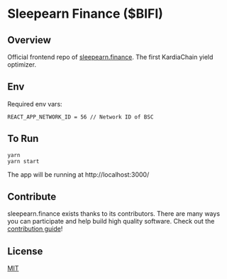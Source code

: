 # Sleepearn Finance (\$BIFI)

## Overview

Official frontend repo of [sleepearn.finance](https://app.sleepearn.finance). The first KardiaChain yield optimizer.

## Env

Required env vars:

```
REACT_APP_NETWORK_ID = 56 // Network ID of BSC
```

## To Run

```
yarn
yarn start
```

The app will be running at http://localhost:3000/

## Contribute

sleepearn.finance exists thanks to its contributors. There are many ways you can participate and help build high quality software. Check out the [contribution guide](CONTRIBUTING.md)!

## License

[MIT](LICENSE)
